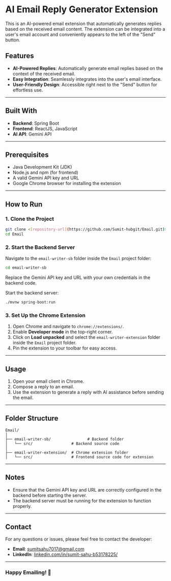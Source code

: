 # AI Email Reply Generator Extension

This is an AI-powered email extension that automatically generates replies based on the received email content. The extension can be integrated into a user's email account and conveniently appears to the left of the "Send" button.

## Features
- **AI-Powered Replies**: Automatically generate email replies based on the context of the received email.
- **Easy Integration**: Seamlessly integrates into the user's email interface.
- **User-Friendly Design**: Accessible right next to the "Send" button for effortless use.

---

## Built With
- **Backend**: Spring Boot
- **Frontend**: ReactJS, JavaScript
- **AI API**: Gemini API

---

## Prerequisites
- Java Development Kit (JDK)
- Node.js and npm (for frontend)
- A valid Gemini API key and URL
- Google Chrome browser for installing the extension

---

## How to Run

### 1. Clone the Project
```bash
git clone <[repository-url](https://github.com/Sumit-hubgit/Email.git)>
cd Email
```

### 2. Start the Backend Server
Navigate to the `email-writer-sb` folder inside the `Email` project folder:
```bash
cd email-writer-sb
```

Replace the Gemini API key and URL with your own credentials in the backend code.

Start the backend server:
```bash
./mvnw spring-boot:run
```

### 3. Set Up the Chrome Extension
1. Open Chrome and navigate to `chrome://extensions/`.
2. Enable **Developer mode** in the top-right corner.
3. Click on **Load unpacked** and select the `email-writer-extension` folder inside the `Email` project folder.
4. Pin the extension to your toolbar for easy access.

---

## Usage
1. Open your email client in Chrome.
2. Compose a reply to an email.
3. Use the extension to generate a reply with AI assistance before sending the email.

---

## Folder Structure
```
Email/
│
├── email-writer-sb/                # Backend folder
│   └── src/                 # Backend source code
│
├── email-writer-extension/  # Chrome extension folder
│   └── src/                 # Frontend source code for extension
```

---

## Notes
- Ensure that the Gemini API key and URL are correctly configured in the backend before starting the server.
- The backend server must be running for the extension to function properly.

---



## Contact
For any questions or issues, please feel free to contact the developer:
- **Email**: sumitsahu7017@gmail.com
- **LinkedIn**: [linkedin.com/in/sumit-sahu-b53178225/]([https://linkedin.com/in/sumit](https://www.linkedin.com/in/sumit-sahu-b53178225/))

---

### Happy Emailing! 🚀
